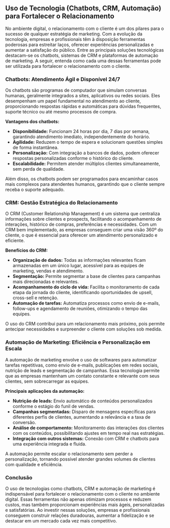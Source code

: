 ## Uso de Tecnologia (Chatbots, CRM, Automação) para Fortalecer o Relacionamento

No ambiente digital, o relacionamento com o cliente é um dos pilares para o sucesso de qualquer estratégia de marketing. Com a evolução da tecnologia, empresas e profissionais têm à disposição ferramentas poderosas para estreitar laços, oferecer experiências personalizadas e aumentar a satisfação do público. Entre as principais soluções tecnológicas destacam-se os chatbots, sistemas de CRM e plataformas de automação de marketing. A seguir, entenda como cada uma dessas ferramentas pode ser utilizada para fortalecer o relacionamento com o cliente.

### Chatbots: Atendimento Ágil e Disponível 24/7

Os chatbots são programas de computador que simulam conversas humanas, geralmente integrados a sites, aplicativos ou redes sociais. Eles desempenham um papel fundamental no atendimento ao cliente, proporcionando respostas rápidas e automáticas para dúvidas frequentes, suporte técnico ou até mesmo processos de compra.

**Vantagens dos chatbots:**
- **Disponibilidade:** Funcionam 24 horas por dia, 7 dias por semana, garantindo atendimento imediato, independentemente do horário.
- **Agilidade:** Reduzem o tempo de espera e solucionam questões simples de forma instantânea.
- **Personalização:** Com integração a bancos de dados, podem oferecer respostas personalizadas conforme o histórico do cliente.
- **Escalabilidade:** Permitem atender múltiplos clientes simultaneamente, sem perda de qualidade.

Além disso, os chatbots podem ser programados para encaminhar casos mais complexos para atendentes humanos, garantindo que o cliente sempre receba o suporte adequado.

### CRM: Gestão Estratégica do Relacionamento

O CRM (Customer Relationship Management) é um sistema que centraliza informações sobre clientes e prospects, facilitando o acompanhamento de interações, histórico de compras, preferências e necessidades. Com um CRM bem implementado, as empresas conseguem criar uma visão 360º do cliente, o que é essencial para oferecer um atendimento personalizado e eficiente.

**Benefícios do CRM:**
- **Organização de dados:** Todas as informações relevantes ficam armazenadas em um único lugar, acessível para as equipes de marketing, vendas e atendimento.
- **Segmentação:** Permite segmentar a base de clientes para campanhas mais direcionadas e relevantes.
- **Acompanhamento do ciclo de vida:** Facilita o monitoramento de cada etapa da jornada do cliente, identificando oportunidades de upsell, cross-sell e retenção.
- **Automação de tarefas:** Automatiza processos como envio de e-mails, follow-ups e agendamento de reuniões, otimizando o tempo das equipes.

O uso do CRM contribui para um relacionamento mais próximo, pois permite antecipar necessidades e surpreender o cliente com soluções sob medida.

### Automação de Marketing: Eficiência e Personalização em Escala

A automação de marketing envolve o uso de softwares para automatizar tarefas repetitivas, como envio de e-mails, publicações em redes sociais, nutrição de leads e segmentação de campanhas. Essa tecnologia permite que as empresas mantenham um contato constante e relevante com seus clientes, sem sobrecarregar as equipes.

**Principais aplicações da automação:**
- **Nutrição de leads:** Envio automático de conteúdos personalizados conforme o estágio do funil de vendas.
- **Campanhas segmentadas:** Disparo de mensagens específicas para diferentes perfis de clientes, aumentando a relevância e a taxa de conversão.
- **Análise de comportamento:** Monitoramento das interações dos clientes com os conteúdos, possibilitando ajustes em tempo real nas estratégias.
- **Integração com outros sistemas:** Conexão com CRM e chatbots para uma experiência integrada e fluida.

A automação permite escalar o relacionamento sem perder a personalização, tornando possível atender grandes volumes de clientes com qualidade e eficiência.

### Conclusão

O uso de tecnologias como chatbots, CRM e automação de marketing é indispensável para fortalecer o relacionamento com o cliente no ambiente digital. Essas ferramentas não apenas otimizam processos e reduzem custos, mas também proporcionam experiências mais ágeis, personalizadas e satisfatórias. Ao investir nessas soluções, empresas e profissionais conseguem construir relações duradouras, aumentar a fidelização e se destacar em um mercado cada vez mais competitivo.